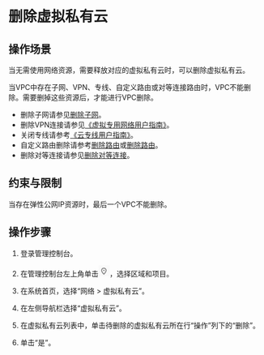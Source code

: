 # 删除虚拟私有云<a name="vpc_vpc_0003"></a>

## 操作场景<a name="sf9ccb52acbdd4f17b66be073ec8ad0f8"></a>

当无需使用网络资源，需要释放对应的虚拟私有云时，可以删除虚拟私有云。

当VPC中存在子网、VPN、专线、自定义路由或对等连接路由时，VPC不能删除。需要删掉这些资源后，才能进行VPC删除。

-   删除子网请参见[删除子网](删除子网.md)。
-   删除VPN连接请参见[《虚拟专用网络用户指南》](https://support.huaweicloud.com/vpn/index.html)。
-   关闭专线请参考[《云专线用户指南》](https://support.huaweicloud.com/dc/index.html)。
-   自定义路由删除请参考[删除路由](删除路由.md)或[删除路由](删除路由-4.md)。
-   删除对等连接请参见[删除对等连接](删除对等连接.md)。

## 约束与限制<a name="s8891699f335a4685a89225f1ea2d221c"></a>

当存在弹性公网IP资源时，最后一个VPC不能删除。

## 操作步骤<a name="s714023cea7804d31880328b6d78b6a2b"></a>

1.  登录管理控制台。

1.  在管理控制台左上角单击![](figures/icon-region.png)，选择区域和项目。
2.  在系统首页，选择“网络 \> 虚拟私有云”。
3.  在左侧导航栏选择“虚拟私有云”。
4.  在虚拟私有云列表中，单击待删除的虚拟私有云所在行“操作”列下的“删除”。
5.  单击“是”。

